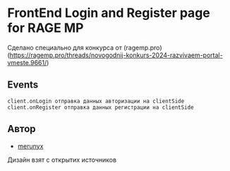# FrontEnd Login and Register page for RAGE MP

Сделано специально для конкурса от (ragemp.pro)(https://ragemp.pro/threads/novogodnij-konkurs-2024-razvivaem-portal-vmeste.9661/)

## Events
`client.onLogin отправка данных авторизации на clientSide`
`client.onRegister отправка данных регистрации на clientSide`

## Автор
- [merunyx](https://github.com/merunyx)

Дизайн взят с открытих источников

